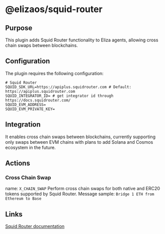 # @elizaos/squid-router

## Purpose

This plugin adds Squid Router functionality to Eliza agents, allowing cross chain swaps between blockchains.

## Configuration

The plugin requires the following configuration:

```
# Squid Router
SQUID_SDK_URL=https://apiplus.squidrouter.com # Default: https://apiplus.squidrouter.com
SQUID_INTEGRATOR_ID= # get integrator id through https://docs.squidrouter.com/
SQUID_EVM_ADDRESS=
SQUID_EVM_PRIVATE_KEY=
```

## Integration

It enables cross chain swaps between blockchains, currently supporting only swaps between EVM chains with plans to add Solana and Cosmos ecosystem in the future.

## Actions

### Cross Chain Swap

name: `X_CHAIN_SWAP`
Perform cross chain swaps for both native and ERC20 tokens supported by Squid Router.
Message sample: `Bridge 1 ETH from Ethereum to Base`

## Links

[Squid Router documentation](https://docs.squidrouter.com/)
